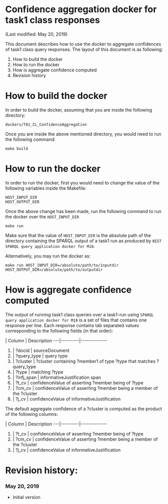 # Confidence aggregation docker for task1 class responses

(Last modified: May 20, 2019)

This document describes how to use the docker to aggregate confidences of task1 class query responses. The layout of this document is as following:

  1. How to build the docker
  2. How to run the docker
  3. How is aggregate confidence computed
  4. Revision history

# How to build the docker

In order to build the docker, assuming that you are inside the following directory:

`dockers/TA1_CL_ConfidenceAggregation`

Once you are inside the above mentioned directory, you would need to run the following command:

~~~
make build
~~~

# How to run the docker

In order to run the docker, first you would need to change the value of the following variables inside the Makefile:

~~~
HOST_INPUT_DIR
HOST_OUTPUT_DIR
~~~

Once the above change has been made, run the following command to run the docker over the `HOST_INPUT_DIR`

~~~
make run
~~~

Make sure that the value of `HOST_INPUT_DIR` is the absolute path of the directory containing the SPARQL output of a task1 run as produced by `NIST SPARQL query application docker for M18`.

Alternatively, you may run the docker as:

~~~
make run HOST_INPUT_DIR=/absolute/path/to/inputdir HOST_OUTPUT_DIR=/absolute/path/to/outputdir
~~~

# How is aggregate confidence computed

The output of running task1 class queries over a task1-run using `SPARQL query application docker for M18` is a set of files that contains one response per line. Each response contains tab separated values corresponding to the following fields (in that order):

| Column  | Description
---|---------|-------------
1. |   ?docid       |  sourceDocument
2. |   ?query_type  |  query type
3. |   ?cluster     |  ?cluster containing ?member1 of type ?type that matches ?query_type
4. |   ?type        |  matching ?type
5. |   ?infj_span   |  informativeJustification span
6. |   ?t_cv        |  confidenceValue of asserting ?member being of ?type
7. |   ?cm_cv       |  confidenceValue of asserting ?member being a member of the ?cluster
8. |   ?j_cv        |  confidenceValue of informativeJustification

The default aggregate confidence of a ?cluster is computed as the product of the following columns:

| Column  | Description
---|---------|-------------
1. |   ?t_cv        |  confidenceValue of asserting ?member being of ?type
2. |   ?cm_cv       |  confidenceValue of asserting ?member being a member of the ?cluster
3. |   ?j_cv        |  confidenceValue of informativeJustification

# Revision history:
### May 20, 2019
  * Initial version
